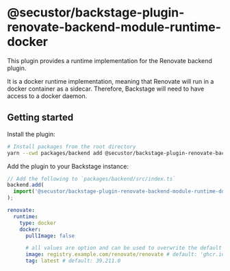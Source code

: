 # @secustor/backstage-plugin-renovate-backend-module-runtime-docker

This plugin provides a runtime implementation for the Renovate backend plugin.

It is a docker runtime implementation, meaning that Renovate will run in a docker container as a sidecar.
Therefore, Backstage will need to have access to a docker daemon.

## Getting started

Install the plugin:

```bash
# Install packages from the root directory
yarn --cwd packages/backend add @secustor/backstage-plugin-renovate-backend-module-runtime-docker
```

Add the plugin to your Backstage instance:

```ts
// Add the following to `packages/backend/src/index.ts`
backend.add(
  import('@secustor/backstage-plugin-renovate-backend-module-runtime-docker'),
);
```

```yaml
renovate:
  runtime:
    type: docker
    docker:
      pullImage: false

      # all values are option and can be used to overwrite the default values
      image: registry.example.com/renovate/renovate # default: 'ghcr.io/renovatebot/renovate'
      tag: latest # default: 39.211.0
```
